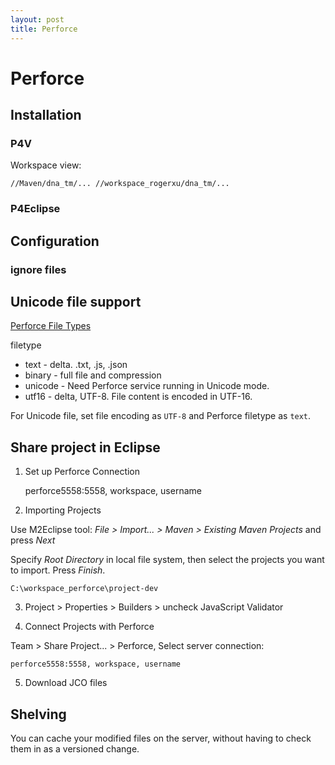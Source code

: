```yaml
---
layout: post
title: Perforce
---
```


# Perforce

## Installation

### P4V

Workspace view:

    //Maven/dna_tm/... //workspace_rogerxu/dna_tm/...

### P4Eclipse

## Configuration

### ignore files

## Unicode file support

[Perforce File Types](http://www.perforce.com/perforce/doc.current/manuals/p4guide/ab_filetypes.html)

filetype

* text - delta. .txt, .js, .json
* binary - full file and compression
* unicode - Need Perforce service running in Unicode mode.
* utf16 - delta, UTF-8. File content is encoded in UTF-16.

For Unicode file, set file encoding as `UTF-8` and Perforce filetype as `text`.

## Share project in Eclipse

1. Set up Perforce Connection

    perforce5558:5558, workspace, username

2. Importing Projects

Use M2Eclipse tool: _File > Import... > Maven > Existing Maven Projects_ and press _Next_

Specify _Root Directory_ in local file system, then select the projects you want to import. Press _Finish_.

    C:\workspace_perforce\project-dev

3. Project > Properties > Builders > uncheck JavaScript Validator

4. Connect Projects with Perforce

Team > Share Project... > Perforce, Select server connection:

    perforce5558:5558, workspace, username

5. Download JCO files

## Shelving

You can cache your modified files on the server, without having to check them in as a versioned change.

